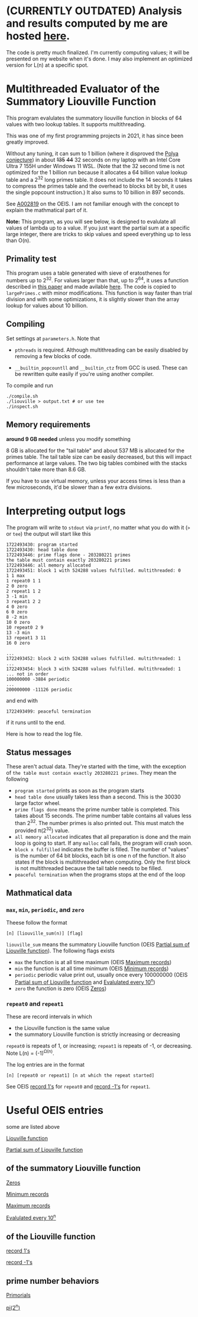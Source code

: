 # (CURRENTLY OUTDATED) Analysis and results computed by me are hosted [here](https://hsing.org/liouville-sum).

The code is pretty much finalized. I'm currently computing values; it will be presented on my website when it's done. I may also implement an optimized version for L(n) at a specific spot. 

# Multithreaded Evaluator of the Summatory Liouville Function

This program evalulates the summatory liouville function in blocks of 64 values with two lookup tables. It supports multithreading. 

This was one of my first programming projects in 2021, it has since been greatly improved.

Without any tuning, it can sum to 1 billion (where it disproved the [Polya conjecture](https://en.wikipedia.org/wiki/P%C3%B3lya_conjecture)) in about ~~135~~ ~~44~~ 32 seconds on my laptop with an Intel Core Ultra 7 155H under Windows 11 WSL. (Note that the 32 second time is not optimized for the 1 billion run because it allocates a 64 billion value lookup table and a 2<sup>32</sup> long primes table. It does not include the 14 seconds it takes to compress the primes table and the overhead to blocks bit by bit, it uses the single popcount instruction.) It also sums to 10 billion in 897 seconds. 

See [A002819](https://oeis.org/A002819) on the OEIS. I am not familiar enough with the concept to explain the mathmatical part of it.

**Note:** This program, as you will see below, is designed to evalulate all values of lambda up to a value. If you just want the partial sum at a specific large integer, there are tricks to skip values and speed everything up to less than O(n).

## Primality test

This program uses a table generated with sieve of eratosthenes for numbers up to 2<sup>32</sup>. For values larger than that, up to 2<sup>64</sup>, it uses a function described in [this paper](https://ceur-ws.org/Vol-1326/020-Forisek.pdf) and made avilable [here](https://people.ksp.sk/~misof/primes/). The code is copied to `largePrimes.c` with minor modifications. This function is way faster than trial division and with some optimizations, it is slightly slower than the array lookup for values about 10 billion. 

## Compiling

Set settings at `parameters.h`. Note that

- `pthreads` is required. Although multithreading can be easily disabled by removing a few blocks of code.

- `__builtin_popcountll` and `__builtin_ctz` from GCC is used. These can be rewritten quite easily if you're using another compiler.

To compile and run

```
./compile.sh
./liouville > output.txt # or use tee
./inspect.sh
```

## Memory requirements

**around 9 GB needed** unless you modify something

8 GB is allocated for the "tail table" and about 537 MB is allocated for the primes table. The tail table size can be easily decreased, but this will impact performance at large values. The two big tables combined with the stacks shouldn't take more than 8.6 GB.

If you have to use virtual memory, unless your access times is less than a few microseconds, it'd be slower than a few extra divisions. 

# Interpreting output logs

The program will write to `stdout` via `printf`, no matter what you do with it (`>` or `tee`) the output will start like this

```
1722493430: program started
1722493430: head table done
1722493446: prime flags done - 203280221 primes
the table must contain exactly 203280221 primes
1722493446: all memory allocated
1722493451: block 1 with 524288 values fulfilled. multithreaded: 0
1 1 max
1 repeat0 1 1
2 0 zero
2 repeat1 1 2
3 -1 min
3 repeat1 2 2
4 0 zero
6 0 zero
8 -2 min
10 0 zero
10 repeat0 2 9
13 -3 min
13 repeat1 3 11
16 0 zero
```

```
...
1722493452: block 2 with 524288 values fulfilled. multithreaded: 1
...
1722493454: block 3 with 524288 values fulfilled. multithreaded: 1
... not in order
100000000 -3884 periodic
...
200000000 -11126 periodic
```

and end with

```
1722493499: peaceful termination
```

if it runs until to the end.

Here is how to read the log file.

## Status messages

These aren't actual data. They're started with the time, with the exception of `the table must contain exactly 203280221 primes`. They mean the following

- `program started` prints as soon as the program starts
- `head table done` usually takes less than a second. This is the 30030 large factor wheel.
- `prime flags done` means the prime number table is completed. This takes about 15 seconds. The prime number table contains all values less than 2<sup>32</sup>. The number primes is also printed out. This must match the provided &pi;(2<sup>32</sup>) value.
- `all memory allocated` indicates that all preparation is done and the main loop is going to start. If any `malloc` call fails, the program will crash soon.
- `block x fulfilled` indicates the buffer is filled. The number of "values" is the number of 64 bit blocks, each bit is one n of the function. It also states if the block is multithreaded when computing. Only the first block is not multithreaded because the tail table needs to be filled.
- `peaceful termination` when the programs stops at the end of the loop

## Mathmatical data

### `max`, `min`, `periodic`, and `zero`

Theese follow the format

```
[n] [liouville_sum(n)] [flag]
```

`liouville_sum` means the summatory Liouville function (OEIS [Partial sum of Liouville function](https://oeis.org/A002819)). The following flags exists

- `max` the function is at all time maximum (OEIS [Maximum records](https://oeis.org/A051470))
- `min` the function is at all time minimum (OEIS [Minimum records](https://oeis.org/A002053))
- `periodic` periodic value print out, usually once every 100000000 (OEIS [Partial sum of Liouville function](https://oeis.org/A002819) and [Evalulated every 10<sup>n</sup>](https://oeis.org/A090410))
- `zero` the function is zero (OEIS [Zeros](https://oeis.org/A028488))

### `repeat0` and `repeat1`

These are record intervals in which 
- the Liouville function is the same value
- the summatory Liouville function is strictly increasing or decreasing

`repeat0` is repeats of 1, or increasing; `repeat1` is repeats of -1, or decreasing. Note L(n) = (-1)<sup>&Omega;(n)</sup>.

The log entries are in the format

```
[n] [repeat0 or repeat1] [n at which the repeat started]
```
See OEIS [record 1's](https://oeis.org/A175201) for `repeat0` and [record -1's](https://oeis.org/A175202) for `repeat1`.

# Useful OEIS entries

some are listed above

[Liouville function](https://oeis.org/A008836)

[Partial sum of Liouville function](https://oeis.org/A002819)

## of the summatory Liouville function

[Zeros](https://oeis.org/A028488)

[Minimum records](https://oeis.org/A002053)

[Maximum records](https://oeis.org/A051470)

[Evalulated every 10<sup>n</sup>](https://oeis.org/A090410)

## of the Liouville function

[record 1's](https://oeis.org/A175201)

[record -1's](https://oeis.org/A175202)

## prime number behaviors

[Primorials](https://oeis.org/A002110)

[pi(2<sup>n</sup>)](https://oeis.org/A007053)
